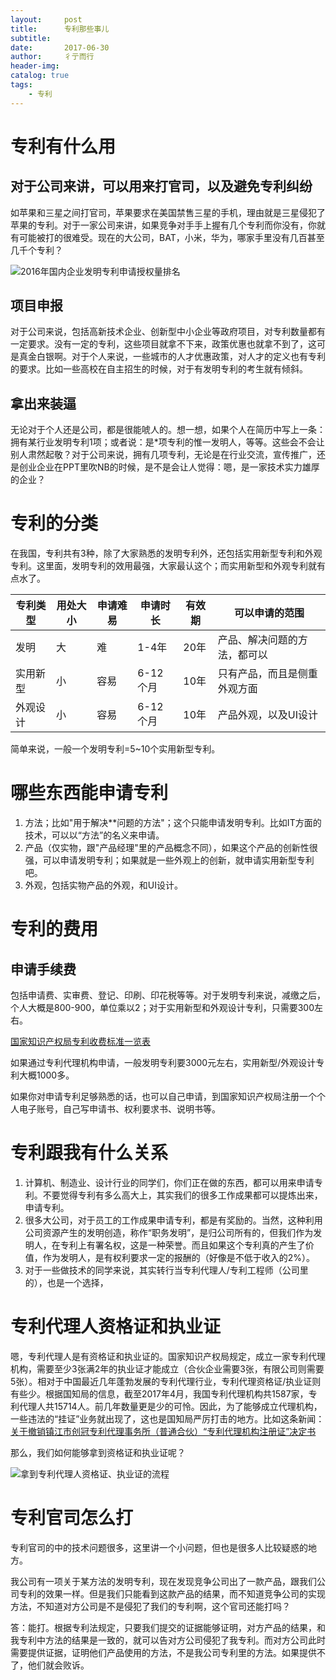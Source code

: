 ```yaml
---
layout:     post
title:      专利那些事儿
subtitle:   
date:       2017-06-30
author:     彳亍而行
header-img: 
catalog: true
tags:
    - 专利
---
```


# 专利有什么用

## 对于公司来讲，可以用来打官司，以及避免专利纠纷

如苹果和三星之间打官司，苹果要求在美国禁售三星的手机，理由就是三星侵犯了苹果的专利。对于一家公司来讲，如果竞争对手手上握有几个专利而你没有，你就有可能被打的很难受。现在的大公司，BAT，小米，华为，哪家手里没有几百甚至几千个专利？

![2016年国内企业发明专利申请授权量排名](https://raw.githubusercontent.com/lixing123/lixing123.github.io/master/img/patents-rankings.jpg)

## 项目申报

对于公司来说，包括高新技术企业、创新型中小企业等政府项目，对专利数量都有一定要求。没有一定的专利，这些项目就拿不下来，政策优惠也就拿不到了，这可是真金白银啊。对于个人来说，一些城市的人才优惠政策，对人才的定义也有专利的要求。比如一些高校在自主招生的时候，对于有发明专利的考生就有倾斜。

## 拿出来装逼

无论对于个人还是公司，都是很能唬人的。想一想，如果个人在简历中写上一条：拥有某行业发明专利1项；或者说：是*项专利的惟一发明人，等等。这些会不会让别人肃然起敬？对于公司来说，拥有几项专利，无论是在行业交流，宣传推广，还是创业企业在PPT里吹NB的时候，是不是会让人觉得：嗯，是一家技术实力雄厚的企业？

# 专利的分类

在我国，专利共有3种，除了大家熟悉的发明专利外，还包括实用新型专利和外观专利。这里面，发明专利的效用最强，大家最认这个；而实用新型和外观专利就有点水了。

| 专利类型 | 用处大小 | 申请难易 | 申请时长   | 有效期  | 可以申请的范围        |
| ---- | ---- | ---- | ------ | ---- | -------------- |
| 发明   | 大    | 难    | 1-4年   | 20年  | 产品、解决问题的方法，都可以 |
| 实用新型 | 小    | 容易   | 6-12个月 | 10年  | 只有产品，而且是侧重外观方面 |
| 外观设计 | 小    | 容易   | 6-12个月 | 10年  | 产品外观，以及UI设计    |

简单来说，一般一个发明专利=5~10个实用新型专利。

# 哪些东西能申请专利

1. 方法；比如"用于解决\*\*问题的方法"；这个只能申请发明专利。比如IT方面的技术，可以以“方法”的名义来申请。
2. 产品（仅实物，跟"产品经理"里的产品概念不同），如果这个产品的创新性很强，可以申请发明专利；如果就是一些外观上的创新，就申请实用新型专利吧。
3. 外观，包括实物产品的外观，和UI设计。

# 专利的费用

## 申请手续费

包括申请费、实审费、登记、印刷、印花税等等。对于发明专利来说，减缴之后，个人大概是800-900，单位乘以2；对于实用新型和外观设计专利，只需要300左右。

[国家知识产权局专利收费标准一览表](www.sipo.gov.cn/zhfwpt/zlsqzn/zlsqfy/zlsfbzylb.pdf)

如果通过专利代理机构申请，一般发明专利要3000元左右，实用新型/外观设计专利大概1000多。

如果你对申请专利足够熟悉的话，也可以自己申请，到国家知识产权局注册一个个人电子账号，自己写申请书、权利要求书、说明书等。

# 专利跟我有什么关系

1. 计算机、制造业、设计行业的同学们，你们正在做的东西，都可以用来申请专利。不要觉得专利有多么高大上，其实我们的很多工作成果都可以提炼出来，申请专利。
2. 很多大公司，对于员工的工作成果申请专利，都是有奖励的。当然，这种利用公司资源产生的发明创造，称作“职务发明”，是归公司所有的，但我们作为发明人，在专利上有署名权，这是一种荣誉。而且如果这个专利真的产生了价值，作为发明人，是有权利要求一定的报酬的（好像是不低于收入的2%）。
3. 对于一些做技术的同学来说，其实转行当专利代理人/专利工程师（公司里的），也是一个选择，

# 专利代理人资格证和执业证

嗯，专利代理人是有资格证和执业证的。国家知识产权局规定，成立一家专利代理机构，需要至少3张满2年的执业证才能成立（合伙企业需要3张，有限公司则需要5张）。相对于中国最近几年蓬勃发展的专利代理行业，专利代理资格证/执业证则有些少。根据国知局的信息，截至2017年4月，我国专利代理机构共1587家，专利代理人共15714人。前几年数量更是少的可怜。因此，为了能够成立代理机构，一些违法的“挂证”业务就出现了，这也是国知局严厉打击的地方。比如这条新闻：[关于撤销镇江市创冠专利代理事务所（普通合伙）“专利代理机构注册证”决定书](http://211.157.104.86:8080/ogic/view/govinfo!detail.jhtml?id=3375)

那么，我们如何能够拿到资格证和执业证呢？

![拿到专利代理人资格证、执业证的流程](https://raw.githubusercontent.com/lixing123/lixing123.github.io/master/img/patents-flowchart.png)

# 专利官司怎么打

专利官司的中的技术问题很多，这里讲一个小问题，但也是很多人比较疑惑的地方。

我公司有一项关于某方法的发明专利，现在发现竞争公司出了一款产品，跟我们公司专利的效果一样。但是我们只能看到这款产品的结果，而不知道竞争公司的实现方法，不知道对方公司是不是侵犯了我们的专利啊，这个官司还能打吗？

答：能打。根据专利法规定，只要我们提交的证据能够证明，对方产品的结果，和我专利中方法的结果是一致的，就可以告对方公司侵犯了我专利。而对方公司此时需要提供证据，证明他们产品使用的方法，不是我公司专利里的方法。如果提供不了，他们就会败诉。
